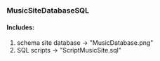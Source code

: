 ### MusicSiteDatabaseSQL
#### Includes:
1. schema site database -> "MusicDatabase.png"
1. SQL scripts  -> "ScriptMusicSite.sql"
